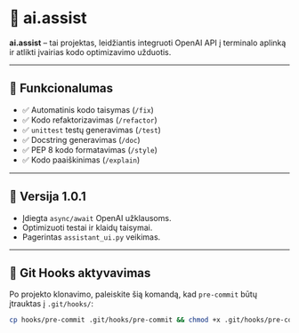 # 🚀 ai.assist

**ai.assist** – tai projektas, leidžiantis integruoti OpenAI API į terminalo aplinką ir atlikti įvairias kodo optimizavimo užduotis.

---

## 📌 Funkcionalumas
- ✅ Automatinis kodo taisymas (`/fix`)
- ✅ Kodo refaktorizavimas (`/refactor`)
- ✅ `unittest` testų generavimas (`/test`)
- ✅ Docstring generavimas (`/doc`)
- ✅ PEP 8 kodo formatavimas (`/style`)
- ✅ Kodo paaiškinimas (`/explain`)

---

## 🚀 Versija 1.0.1
- Įdiegta `async/await` OpenAI užklausoms.
- Optimizuoti testai ir klaidų taisymai.
- Pagerintas `assistant_ui.py` veikimas.

---

## 🔄 Git Hooks aktyvavimas

Po projekto klonavimo, paleiskite šią komandą, kad `pre-commit` būtų įtrauktas į `.git/hooks/`:

```sh
cp hooks/pre-commit .git/hooks/pre-commit && chmod +x .git/hooks/pre-commit

